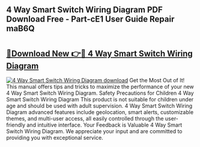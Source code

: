 ## 4 Way Smart Switch Wiring Diagram PDF Download Free - Part-cE1 User Guide Repair maB6Q

# <h2><a href="http://dfkmta.blite.top/?on=4+Way+Smart+Switch+Wiring+Diagram">🔗Download New 👉🔴 4 Way Smart Switch Wiring Diagram</a></h2>

[![4 Way Smart Switch Wiring Diagram download](https://i.imgur.com/lujVjoI.png)](http://dfkmta.blite.top/?on=4+Way+Smart+Switch+Wiring+Diagram)
Get the Most Out of It! This manual offers tips and tricks to maximize the performance of your new 4 Way Smart Switch Wiring Diagram. Safety Precautions for Children 4 Way Smart Switch Wiring Diagram This product is not suitable for children under age and should be used with adult supervision. 4 Way Smart Switch Wiring Diagram advanced features include geolocation, smart alerts, customizable themes, and multi-user access, all easily controlled through the user-friendly and intuitive interface. Your Feedback is Valuable 4 Way Smart Switch Wiring Diagram. We appreciate your input and are committed to providing you with exceptional service.
